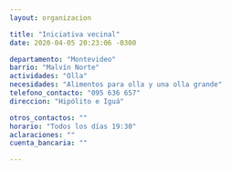 ```yaml
---
layout: organizacion

title: "Iniciativa vecinal"
date: 2020-04-05 20:23:06 -0300

departamento: "Montevideo"
barrio: "Malvín Norte"
actividades: "Olla"
necesidades: "Alimentos para olla y una olla grande"
telefono_contacto: "095 636 657"
direccion: "Hipólito e Iguá"

otros_contactos: ""
horario: "Todos los días 19:30"
aclaraciones: ""
cuenta_bancaria: ""

---
```


